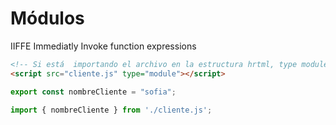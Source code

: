 # Módulos

IIFFE Immediatly Invoke function expressions 


```html
<!-- Si está  importando el archivo en la estructura hrtml, type module para que pueda leer que es un módulo de js, de otra froma macaría un error, por ejemplo , en la palabra reservada 'export'-->
<script src="cliente.js" type="module"></script>

```

```js
export const nombreCliente = "sofia";
```

```js
import { nombreCliente } from './cliente.js';
```